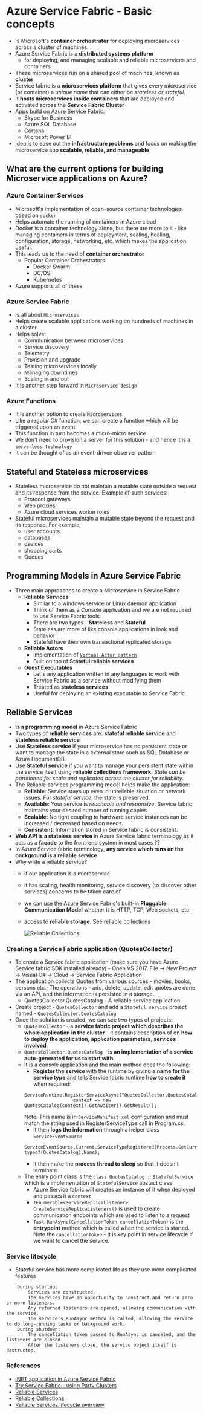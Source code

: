 # Azure Service Fabric - Basic concepts

- Is Microsoft's **container orchestrator** for deploying microservices across a cluster of machines.
- Azure Service Fabric is a **distributed systems platform**
  - for deploying, and managing scalable and reliable microservices and containers.
- These microservices run on a shared pool of machines, known as **cluster**
- Service fabric is a **microservices platform** that gives every microservice (or container) a *unique name* that can either be *stateless or stateful*.
- It **hosts microservices inside containers** that are deployed and activated across the **Service Fabric Cluster**
- Apps build on Azure Service Fabric:
  - Skype for Business
  - Azure SQL Database
  - Cortana
  - Microsoft Power BI
- Idea is to ease out the **infrastructure problems** and focus on making the microservice app **scalable, reliable, and manageable**

## What are the current options for building Microservice applications on Azure?

### Azure Container Services
- Microsoft's implementation of open-source container technologies based on `docker`
- Helps automate the running of containers in Azure cloud  
- Docker is a container technology alone, but there are more to it - like managing containers in terms of deployment, scaling, healing, configuration, storage, networking, etc. which makes the application useful.
- This leads us to the need of **container orchestrator**
    - Popular Container Orchestrators
        - Docker Swarm
        - DC/OS
        - Kubernetes
- Azure supports all of these

### Azure Service Fabric
- Is all about `Microservices`
- Helps create scalable applications working on hundreds of machines in a cluster
- Helps solve:
    - Communication between microservices
    - Service discovery
    - Telemetry
    - Provision and upgrade
    - Testing microservices locally
    - Managing downtimes
    - Scaling in and out
- It is another step forward in `Microservice design`

### Azure Functions
- It is another option to create `Microservices`
- Like a regular C# function, we can create a function which will be triggered upon an event
- This function in turn becomes a micro-micro service
- We don't need to provision a server for this solution - and hence it is a `serverless technology`
- It can be thought of as an event-driven observer pattern

## Stateful and Stateless microservices
- Stateless microservice do not maintain a mutable state outside a request and its response from the service. Example of such services:
  - Protocol gateways
  - Web proxies
  - Azure cloud services worker roles
- Stateful microservices maintain a mutable state beyond the request and its response. For example,
   - user accounts
   - databases
   - devices
   - shopping carts
   - Queues

## Programming Models in Azure Service Fabric
- Three main approaches to create a Microservice in Service Fabric
    - **Reliable Services**
        - Similar to a windows service or Linux daemon application
        - Think of them as a Console application and we are not required to use Service Fabric tools
        - There are two types - **Stateless** and **Stateful**
        - Stateless are more of like console applications in look and behavior
        - Stateful have their own transactional replicated storage
    - **Reliable Actors**
        - Implementation of [`Virtual Actor pattern`](https://www.microsoft.com/en-us/research/project/orleans-virtual-actors/?from=http%3A%2F%2Fresearch.microsoft.com%2Fen-us%2Fprojects%2Forleans%2F)
        - Built on top of **Stateful reliable services**
    - **Guest Executables**
        - Let's any application written in any languages to work with Service Fabric as a service without modifying them
        - Treated as **stateless services**
        - Useful for deploying an existing executable to Service Fabric

## Reliable Services
- **Is a programming model** in Azure Service Fabric
- Two types of **reliable services** are: **stateful reliable service** and **stateless reliable service**
- Use **Stateless service** if your microservice has no persistent state or want to manage the state in a external store such as SQL Database or Azure DocumentDB.
- Use **Stateful service** if you want to manage your persistent state within the service itself using **reliable collections framework**. *State can be partitioned for scale and replicated across the cluster for reliability*.
- The Reliable services programming model helps make the application:
  - **Reliable**: Service stays up even in unreliable situation or network issues. For *stateful service*, the state is preserved.
  - **Available**: Your service is *reachable and responsive*. Service fabric maintains your desired number of running copies.
  - **Scalable**: No tight coupling to hardware service instances can be increased / decreased based on needs.
  - **Consistent**: Information stored in Service fabric is consistent.
- **Web API is a stateless service** in Azure Service fabric terminology as it acts as a **facade** to the front-end system in most cases ??
- In Azure Service fabric terminology, **any service which runs on the background is a reliable service**
- Why write a reliable service?
  - if our application is a microservice
  - it has scaling, health monitoring, service discovery (to discover other services) concerns to be taken care of
  - we can use the Azure Service Fabric's built-in **Pluggable Communication Model** whether it is HTTP, TCP, Web sockets, etc.
  - access to **reliable storage**. See [reliable collections](https://docs.microsoft.com/en-us/azure/service-fabric/service-fabric-reliable-services-reliable-collections)  

      ![Reliable Collections](https://docs.microsoft.com/en-us/azure/service-fabric/media/service-fabric-reliable-services-reliable-collections/reliablecollectionsevolution.png)  

### Creating a Service Fabric application (QuotesCollector)
- To create a Service fabric application (make sure you have Azure Service fabric SDK installed already) - Open VS 2017, File -> New Project -> Visual C# -> Cloud -> Service Fabric Application
- The application collects Quotes from various sources - movies, books, persons etc.; The operations - add, delete, update, edit quotes are done via an API, and the information is persisted in a storage.
  - QuotesCollector.QuotesCatalog - A reliable service application
- Create project - `QuotesCollector` and add a `Stateful service` project named - `QuotesCollector.QuotesCatalog`
- Once the solution is created, we can see two types of projects:
  - `QuotesCollector` - a **service fabric project which describes the whole application in the cluster** - it contains description of on **how to deploy the application**, **application parameters**, **services involved**.
  - `QuotesCollector.QuotesCatalog` - is **an implementation of a service auto-generated for us to start with**
  - It is a console application and the main method does the following:
    - **Register the service** with the runtime by giving a **name for the service type** and tells Service fabric runtime **how to create it** when required:  
    ```
    ServiceRuntime.RegisterServiceAsync("QuotesCollector.QuotesCatalogType",
                      context => new QuotesCatalog(context)).GetAwaiter().GetResult();
    ```
    Note: This name is in `ServiceManifest.xml` configuration and must match the string used in RegisterServiceType call in Program.cs.
    - It then **logs the information** through a helper class `ServiceEventSource`  
    ```
    ServiceEventSource.Current.ServiceTypeRegistered(Process.GetCurrentProcess().Id, typeof(QuotesCatalog).Name);
    ```
    - It then make the **process thread to sleep** so that it doesn't terminate.
  - The entry point class is the `class QuotesCatalog : StatefulService` which is a implementation of `StatefulService` abstact class
    - Azure Service fabric will creates an instance of it when deployed and passes it a `context`
    - `IEnumerable<ServiceReplicaListener> CreateServiceReplicaListeners()` is used to create communication endpoints which are used to listen to a request
    - `Task RunAsync(CancellationToken cancellationToken)` is the **entrypoint** method which is called when the service is started. Note the `cancellationToken` - it is key point in service lifecycle if we want to cancel the service.

### Service lifecycle
- Stateful service has more complicated life as they use more complicated features
```
    During startup:
        Services are constructed.
        The services have an opportunity to construct and return zero or more listeners.
        Any returned listeners are opened, allowing communication with the service.
        The service's RunAsync method is called, allowing the service to do long-running tasks or background work.
    During shutdown:
        The cancellation token passed to RunAsync is canceled, and the listeners are closed.
        After the listeners close, the service object itself is destructed.
```

### References
- [.NET application in Azure Service Fabric](https://docs.microsoft.com/en-us/azure/service-fabric/service-fabric-quickstart-dotnet)
- [Try Service Fabric - using Party Clusters](https://try.servicefabric.azure.com/)
- [Reliable Services](https://docs.microsoft.com/en-us/azure/service-fabric/service-fabric-reliable-services-introduction)
- [Reliable Collections](https://docs.microsoft.com/en-us/azure/service-fabric/service-fabric-reliable-services-reliable-collections)
- [Reliable Services lifecycle overview](https://docs.microsoft.com/en-us/azure/service-fabric/service-fabric-reliable-services-lifecycle)

